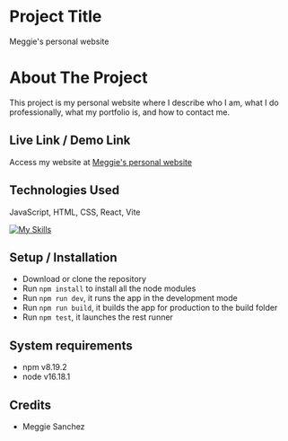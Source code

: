 # Project Title

Meggie's personal website

# About The Project

This project is my personal website where I describe who I am, what I do professionally, what my portfolio is, and how to contact me.

## Live Link / Demo Link

Access my website at
[Meggie's personal website](https://meggsan.netlify.app/)

## Technologies Used

JavaScript, HTML, CSS, React, Vite

[![My Skills](https://skillicons.dev/icons?i=js,html,css,react,vite)](https://skillicons.dev)

## Setup / Installation

- Download or clone the repository
- Run `npm install` to install all the node modules
- Run `npm run dev`, it runs the app in the development mode
- Run `npm run build`, it builds the app for production to the build folder
- Run `npm test`, it launches the rest runner

## System requirements

- npm v8.19.2
- node v16.18.1

## Credits

- Meggie Sanchez
